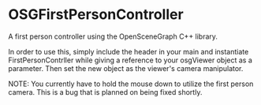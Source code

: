 OSGFirstPersonController
========================

A first person controller using the OpenSceneGraph C++ library.

In order to use this, simply include the header in your main and instantiate FirstPersonContrller
while giving a reference to your osgViewer object as a parameter. Then set the new object as the
viewer's camera manipulator.

NOTE: You currently have to hold the mouse down to utilize the first person camera. This is a bug
that is planned on being fixed shortly.
